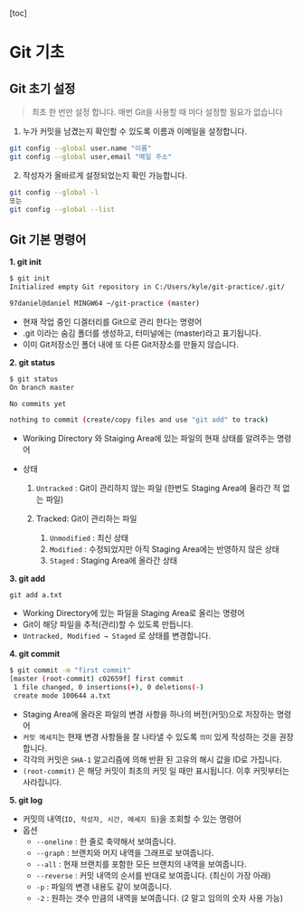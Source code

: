 [toc]

# Git 기초

## Git 초기 설정

> 최초 한 번만 설정 합니다. 매번 Git을 사용할 때 마다 설정할 필요가 없습니다
>
1. 누가 커밋을 남겼는지 확인할 수 있도록 이름과 이메일을 설정합니다.

```bash
git config --global user.name "이름"
git config --global user,email "메일 주소"
```

2. 작성자가 올바르게 설정되었는지 확인 가능합니다.

```bash
git config --global -l
또는 
git config --global --list
```



## Git 기본 명령어

**1. git init**

```bash
$ git init
Initialized empty Git repository in C:/Users/kyle/git-practice/.git/

97daniel@daniel MINGW64 ~/git-practice (master)
```

* 현재 작업 중인 디겔터리를 Git으로 관리 한다는 명령어
* .git 이라는 숨김 폴더를 생성하고, 터미널에는 (master)라고 표기됩니다.
* 이미 Git저장소인 폴더 내에 또 다른 Git저장소를 만들지 않습니다.



**2. git status**

```bash
$ git status
On branch master

No commits yet

nothing to commit (create/copy files and use "git add" to track)
```

* Woriking Directory 와 Staiging Area에 있는 파일의 현재 상태를 알려주는 명령어
* 상태

  1. `Untracked` : Git이 관리하지 않는 파일 (한번도 Staging Area에 올라간 적 없는 파일)
  2. Tracked: Git이 관리하는 파일
     
     1. `Unmodified` : 최신 상태
      2. `Modified` : 수정되었지만 아직 Staging Area에는 반영하지 않은 상태
     3. `Staged` : Staging Area에 올라간 상태



**3. git add**

```git add a.txt```

- Working Directory에 있는 파일을 Staging Area로 올리는 명령어
- Git이 해당 파일을 추적(관리)할 수 있도록 만듭니다.
- `Untracked, Modified → Staged` 로 상태를 변경합니다.



**4. git commit**

```bash
$ git commit -m "first commit"
[master (root-commit) c02659f] first commit
 1 file changed, 0 insertions(+), 0 deletions(-)
 create mode 100644 a.txt
```

- Staging Area에 올라온 파일의 변경 사항을 하나의 버전(커밋)으로 저장하는 명령어
- `커밋 메세지`는 현재 변경 사항들을 잘 나타낼 수 있도록 `의미` 있게 작성하는 것을 권장합니다.
- 각각의 커밋은 `SHA-1` 알고리즘에 의해 반환 된 고유의 해시 값을 ID로 가집니다.
- `(root-commit)` 은 해당 커밋이 최초의 커밋 일 때만 표시됩니다. 이후 커밋부터는 사라집니다.



**5. git log**

- 커밋의 내역(`ID, 작성자, 시간, 메세지 등`)을 조회할 수 있는 명령어
- 옵션
  - `--oneline` : 한 줄로 축약해서 보여줍니다.
  - `--graph` : 브랜치와 머지 내역을 그래프로 보여줍니다.
  - `--all` : 현재 브랜치를 포함한 모든 브랜치의 내역을 보여줍니다.
  - `--reverse` : 커밋 내역의 순서를 반대로 보여줍니다. (최신이 가장 아래)
  - `-p` : 파일의 변경 내용도 같이 보여줍니다.
  - `-2` : 원하는 갯수 만큼의 내역을 보여줍니다. (2 말고 임의의 숫자 사용 가능)





